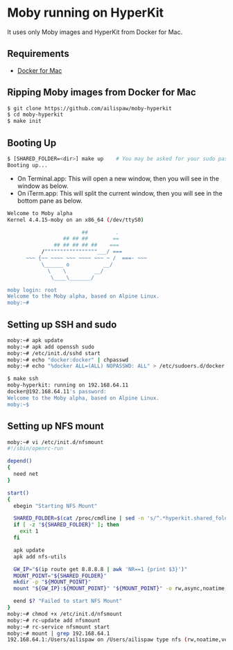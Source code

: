 # Moby running on HyperKit

It uses only Moby images and HyperKit from Docker for Mac.

## Requirements

- [Docker for Mac](https://docs.docker.com/docker-for-mac/)

## Ripping Moby images from Docker for Mac

```bash
$ git clone https://github.com/ailispaw/moby-hyperkit
$ cd moby-hyperkit
$ make init
```

## Booting Up

```bash
$ [SHARED_FOLDER=<dir>] make up    # You may be asked for your sudo password
Booting up...
```

- On Terminal.app: This will open a new window, then you will see in the window as below.
- On iTerm.app: This will split the current window, then you will see in the bottom pane as below.

```bash
Welcome to Moby alpha
Kernel 4.4.15-moby on an x86_64 (/dev/ttyS0)

                        ##         .
                  ## ## ##        ==
               ## ## ## ## ##    ===
           /"""""""""""""""""___/ ===
      ~~~ {~~ ~~~~ ~~~ ~~~~ ~~~ ~ /  ===- ~~~
           \______ o           __/
             \    \         __/
              \____\_______/

moby login: root
Welcome to the Moby alpha, based on Alpine Linux.
moby:~# 
```

## Setting up SSH and sudo

```bash
moby:~# apk update
moby:~# apk add openssh sudo
moby:~# /etc/init.d/sshd start
moby:~# echo "docker:docker" | chpasswd
moby:~# echo "%docker ALL=(ALL) NOPASSWD: ALL" > /etc/sudoers.d/docker
```

```bash
$ make ssh
moby-hyperkit: running on 192.168.64.11
docker@192.168.64.11's password:
Welcome to the Moby alpha, based on Alpine Linux.
moby:~$ 
```

## Setting up NFS mount

```bash
moby:~# vi /etc/init.d/nfsmount
#!/sbin/openrc-run

depend()
{
  need net
}

start()
{
  ebegin "Starting NFS Mount"

  SHARED_FOLDER=$(cat /proc/cmdline | sed -n 's/^.*hyperkit.shared_folder="\([^"]\+\)".*$/\1/p')
  if [ -z "${SHARED_FOLDER}" ]; then
    exit 1
  fi

  apk update
  apk add nfs-utils

  GW_IP="$(ip route get 8.8.8.8 | awk 'NR==1 {print $3}')"
  MOUNT_POINT="${SHARED_FOLDER}"
  mkdir -p "${MOUNT_POINT}"
  mount "${GW_IP}:${MOUNT_POINT}" "${MOUNT_POINT}" -o rw,async,noatime,rsize=32768,wsize=32768,nolock,vers=3,actimeo=1

  eend $? "Failed to start NFS Mount"
}
moby:~# chmod +x /etc/init.d/nfsmount
moby:~# rc-update add nfsmount
moby:~# rc-service nfsmount start
moby:~# mount | grep 192.168.64.1
192.168.64.1:/Users/ailispaw on /Users/ailispaw type nfs (rw,noatime,vers=3,rsize=32768,wsize=32768,namlen=255,acregmin=1,acregmax=1,acdirmin=1,acdirmax=1,hard,nolock,proto=tcp,timeo=600,retrans=2,sec=sys,mountaddr=192.168.64.1,mountvers=3,mountport=777,mountproto=udp,local_lock=all,addr=192.168.64.1)
```
